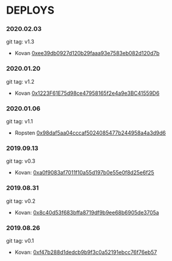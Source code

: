 # DEPLOYS

### 2020.02.03
git tag: v1.3
* Kovan [0xee39db0927d120b29faaa93e7583eb082d120d7b](https://kovan.etherscan.io/address/0xee39db0927d120b29faaa93e7583eb082d120d7b)

### 2020.01.20
git tag: v1.2
* Kovan [0x1223F61E75d98ce47958165f2e4a9e3BC41559D6](https://kovan.etherscan.io/address/0x1223F61E75d98ce47958165f2e4a9e3BC41559D6)

### 2020.01.06
git tag: v1.1
* Ropsten [0x98daf5aa04cccaf5024085477b244958a4a3d9d6](https://ropsten.etherscan.io/address/0x98daf5aa04cccaf5024085477b244958a4a3d9d6)

### 2019.09.13
git tag: v0.3
* Kovan: [0xa0f9083af7011f10a55d197b0e55e0f8d25e6f25](https://kovan.etherscan.io/address/0xa0f9083af7011f10a55d197b0e55e0f8d25e6f25)

### 2019.08.31
git tag: v0.2
* Kovan: [0x8c40d53f683bffa8719df9b9ee68b6905de3705a](https://kovan.etherscan.io/address/0x8c40d53f683bffa8719df9b9ee68b6905de3705a)

### 2019.08.26
git tag: v0.1
* Kovan: [0xf47b288d1dedcb9b9f3c0a52191ebcc76f76eb57](https://kovan.etherscan.io/address/0xf47b288d1dedcb9b9f3c0a52191ebcc76f76eb57)
